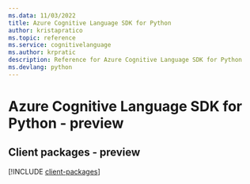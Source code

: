 ```yaml
---
ms.data: 11/03/2022
title: Azure Cognitive Language SDK for Python
author: kristapratico
ms.topic: reference
ms.service: cognitivelanguage
ms.author: krpratic
description: Reference for Azure Cognitive Language SDK for Python
ms.devlang: python
---
```

# Azure Cognitive Language SDK for Python - preview

## Client packages - preview
[!INCLUDE [client-packages](cognitive-language-client-index.md)]